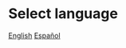 <h1 class="coolheader">Select language</h1>

[English](https://anarchomedia.github.io/AnarchoPedia/en/Main_Page) [Español](https://anarchomedia.github.io/AnarchoPedia/es/Main_Page)

